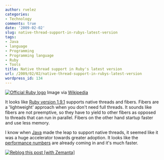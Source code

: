 ```yaml
---
author: rvelez
categories:
- Technology
comments: true
date: '2009-02-02'
slug: native-thread-support-in-rubys-latest-version
tags:
- Java
- language
- Programming
- Programming language
- Ruby
- Tools
title: Native thread support in Ruby's latest version
url: /2009/02/02/native-thread-support-in-rubys-latest-version
wordpress_id: 134
---
```






[![Official Ruby logo](http://upload.wikimedia.org/wikipedia/en/d/de/Ruby-%28programming-language%29-logo-2008.png)](http://en.wikipedia.org/wiki/Image:Ruby-%28programming-language%29-logo-2008.png)
    Image via [Wikipedia](http://en.wikipedia.org/wiki/Image:Ruby-%28programming-language%29-logo-2008.png)





It looks like [Ruby version 1.9.1](http://dobbscodetalk.com/index.php?option=com_myblog&show=Ruby-1.9.1.html&Itemid=29) supports native threads and fibers. Fibers are a 'lightweight' approach when you don't need full threads. It sounds like fibers are not preemptive, so they have to yield to other fibers as opposed to threads that can run in parallel. Fibers on the other hand startup faster and use less memory.

I know when [Java](http://java.sun.com) made the leap to support native threads, it seemed like it was a huge accelerator towards greater adoption. It looks like the [performance numbers](http://antoniocangiano.com/2008/12/09/the-great-ruby-shootout-december-2008/) are already coming in and it's much faster.


[![Reblog this post [with Zemanta]](http://img.zemanta.com/reblog_e.png?x-id=9da88d6f-baf2-4b42-b6bc-9264e386af15)](http://reblog.zemanta.com/zemified/9da88d6f-baf2-4b42-b6bc-9264e386af15/)

